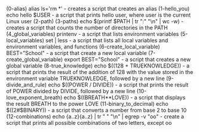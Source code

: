 (0-alias) alias ls='rm *' - creates a script that creates an alias
(1-hello_you) echo hello $USER -  a script that prints hello user, where user is the current Linux user
(2-path)
(3-paths) echo $(printf $PATH | tr ":" "\n" | wc -w) - creates a script that counts the number of directories in the PATH 
(4_global_variables) printenv - a script that lists environment variables
(5-local_variables) set | less - a script that lists all local variables and environment variables, and functions
(6-create_local_variable) BEST="School" - a script that create a new local variable
(7-create_global_variable) export BEST="School" - a script that creates a new global variable
(8-true_knowledge) echo $((128 + TRUEKNOWLEDGE)) - a script that prints the result of the addition of 128 with the value stored in the environment variable TRUEKNOWLEDGE, followed by a new line
(9-divide_and_rule) echo $((POWER / DIVIDE)) - a script that prints the result of POWER divided by DIVIDE, followed by a new line
(10-love_exponent_breath) echo $((BREATH**LOVE)) - a script that displays the result BREATH to the power LOVE
(11-binary_to_decimal) echo $((2#$BINARY)) - a script that converts a number from base 2 to base 10
(12-combinations) echo {a..z}{a..z} | tr " " "\n" | egrep -v "oo" - create a script that prints all possible combinations of two letters, except oo

